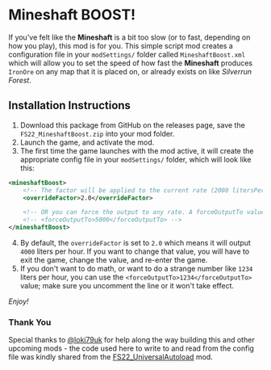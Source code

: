 # Mineshaft BOOST!
If you've felt like the **Mineshaft** is a bit too slow (or to fast, depending on how you play), this mod is for you. This simple script mod creates a configuration file in your `modSettings/` folder called `MineshaftBoost.xml` which will allow you to set the speed of how fast the **Mineshaft** produces `IronOre` on any map that it is placed on, or already exists on like _Silverrun Forest_.


## Installation Instructions
1. Download this package from GitHub on the releases page, save the `FS22_MineshaftBoost.zip` into your mod folder.
2. Launch the game, and activate the mod.
3. The first time the game launches with the mod active, it will create the appropriate config file in your `modSettings/` folder, which will look like this: 
```xml
<mineshaftBoost>
    <!-- The factor will be applied to the current rate (2000 litersPerHour) -->
    <overrideFactor>2.0</overrideFactor>

    <!-- OR you can force the output to any rate. A forceOutputTo value will take precedence  -->
    <!-- <forceOutputTo>5000</forceOutputTo> -->
</mineshaftBoost>
```
4. By default, the `overrideFactor` is set to `2.0` which means it will output `4000` liters per hour. If you want to change that value, you will have to exit the game, change the value, and re-enter the game.
5. If you don't want to do math, or want to do a strange number like `1234` liters per hour, you can use the `<forceOutputTo>1234</forceOutputTo>` value; make sure you uncomment the line or it won't take effect.

_Enjoy!_


### Thank You
Special thanks to [@loki79uk](https://github.com/loki79uk/) for help along the way building this and other upcoming mods - the code used here to write to and read from the config file was kindly shared from the [FS22_UniversalAutoload](https://github.com/loki79uk/FS22_UniversalAutoload) mod.